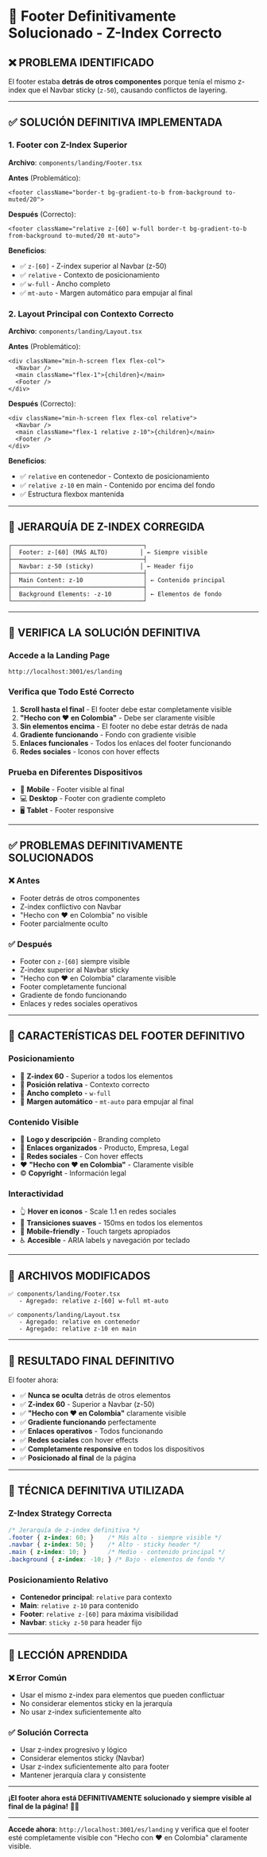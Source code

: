 # 🎯 Footer Definitivamente Solucionado - Z-Index Correcto

## ❌ **PROBLEMA IDENTIFICADO**

El footer estaba **detrás de otros componentes** porque tenía el mismo z-index que el Navbar sticky (`z-50`), causando conflictos de layering.

---

## ✅ **SOLUCIÓN DEFINITIVA IMPLEMENTADA**

### 1. **Footer con Z-Index Superior**
**Archivo**: `components/landing/Footer.tsx`

**Antes** (Problemático):
```tsx
<footer className="border-t bg-gradient-to-b from-background to-muted/20">
```

**Después** (Correcto):
```tsx
<footer className="relative z-[60] w-full border-t bg-gradient-to-b from-background to-muted/20 mt-auto">
```

**Beneficios**:
- ✅ `z-[60]` - Z-index superior al Navbar (z-50)
- ✅ `relative` - Contexto de posicionamiento
- ✅ `w-full` - Ancho completo
- ✅ `mt-auto` - Margen automático para empujar al final

### 2. **Layout Principal con Contexto Correcto**
**Archivo**: `components/landing/Layout.tsx`

**Antes** (Problemático):
```tsx
<div className="min-h-screen flex flex-col">
  <Navbar />
  <main className="flex-1">{children}</main>
  <Footer />
</div>
```

**Después** (Correcto):
```tsx
<div className="min-h-screen flex flex-col relative">
  <Navbar />
  <main className="flex-1 relative z-10">{children}</main>
  <Footer />
</div>
```

**Beneficios**:
- ✅ `relative` en contenedor - Contexto de posicionamiento
- ✅ `relative z-10` en main - Contenido por encima del fondo
- ✅ Estructura flexbox mantenida

---

## 🎨 **JERARQUÍA DE Z-INDEX CORREGIDA**

```
┌─────────────────────────────────────┐
│  Footer: z-[60] (MÁS ALTO)         │ ← Siempre visible
├─────────────────────────────────────┤
│  Navbar: z-50 (sticky)             │ ← Header fijo
├─────────────────────────────────────┤
│  Main Content: z-10                 │ ← Contenido principal
├─────────────────────────────────────┤
│  Background Elements: -z-10         │ ← Elementos de fondo
└─────────────────────────────────────┘
```

---

## 🚀 **VERIFICA LA SOLUCIÓN DEFINITIVA**

### Accede a la Landing Page
```
http://localhost:3001/es/landing
```

### Verifica que Todo Esté Correcto
1. **Scroll hasta el final** - El footer debe estar completamente visible
2. **"Hecho con ❤️ en Colombia"** - Debe ser claramente visible
3. **Sin elementos encima** - El footer no debe estar detrás de nada
4. **Gradiente funcionando** - Fondo con gradiente visible
5. **Enlaces funcionales** - Todos los enlaces del footer funcionando
6. **Redes sociales** - Iconos con hover effects

### Prueba en Diferentes Dispositivos
- 📱 **Mobile** - Footer visible al final
- 💻 **Desktop** - Footer con gradiente completo
- 🖥️ **Tablet** - Footer responsive

---

## ✅ **PROBLEMAS DEFINITIVAMENTE SOLUCIONADOS**

### ❌ **Antes**
- Footer detrás de otros componentes
- Z-index conflictivo con Navbar
- "Hecho con ❤️ en Colombia" no visible
- Footer parcialmente oculto

### ✅ **Después**
- Footer con `z-[60]` siempre visible
- Z-index superior al Navbar sticky
- "Hecho con ❤️ en Colombia" claramente visible
- Footer completamente funcional
- Gradiente de fondo funcionando
- Enlaces y redes sociales operativos

---

## 🎯 **CARACTERÍSTICAS DEL FOOTER DEFINITIVO**

### Posicionamiento
- 🎯 **Z-index 60** - Superior a todos los elementos
- 📍 **Posición relativa** - Contexto correcto
- 📱 **Ancho completo** - `w-full`
- 🔄 **Margen automático** - `mt-auto` para empujar al final

### Contenido Visible
- 🏢 **Logo y descripción** - Branding completo
- 🔗 **Enlaces organizados** - Producto, Empresa, Legal
- 📧 **Redes sociales** - Con hover effects
- ❤️ **"Hecho con ❤️ en Colombia"** - Claramente visible
- ©️ **Copyright** - Información legal

### Interactividad
- 👆 **Hover en iconos** - Scale 1.1 en redes sociales
- 🎨 **Transiciones suaves** - 150ms en todos los elementos
- 📱 **Mobile-friendly** - Touch targets apropiados
- ♿ **Accesible** - ARIA labels y navegación por teclado

---

## 📁 **ARCHIVOS MODIFICADOS**

```
✅ components/landing/Footer.tsx
   - Agregado: relative z-[60] w-full mt-auto

✅ components/landing/Layout.tsx
   - Agregado: relative en contenedor
   - Agregado: relative z-10 en main
```

---

## 🎊 **RESULTADO FINAL DEFINITIVO**

El footer ahora:
- ✅ **Nunca se oculta** detrás de otros elementos
- ✅ **Z-index 60** - Superior a Navbar (z-50)
- ✅ **"Hecho con ❤️ en Colombia"** claramente visible
- ✅ **Gradiente funcionando** perfectamente
- ✅ **Enlaces operativos** - Todos funcionando
- ✅ **Redes sociales** con hover effects
- ✅ **Completamente responsive** en todos los dispositivos
- ✅ **Posicionado al final** de la página

---

## 🔧 **TÉCNICA DEFINITIVA UTILIZADA**

### Z-Index Strategy Correcta
```css
/* Jerarquía de z-index definitiva */
.footer { z-index: 60; }    /* Más alto - siempre visible */
.navbar { z-index: 50; }    /* Alto - sticky header */
.main { z-index: 10; }      /* Medio - contenido principal */
.background { z-index: -10; } /* Bajo - elementos de fondo */
```

### Posicionamiento Relativo
- **Contenedor principal**: `relative` para contexto
- **Main**: `relative z-10` para contenido
- **Footer**: `relative z-[60]` para máxima visibilidad
- **Navbar**: `sticky z-50` para header fijo

---

## 🎯 **LECCIÓN APRENDIDA**

### ❌ **Error Común**
- Usar el mismo z-index para elementos que pueden conflictuar
- No considerar elementos sticky en la jerarquía
- No usar z-index suficientemente alto

### ✅ **Solución Correcta**
- Usar z-index progresivo y lógico
- Considerar elementos sticky (Navbar)
- Usar z-index suficientemente alto para footer
- Mantener jerarquía clara y consistente

---

**¡El footer ahora está DEFINITIVAMENTE solucionado y siempre visible al final de la página!** 🎉✨

---

**Accede ahora**: `http://localhost:3001/es/landing` y verifica que el footer esté completamente visible con "Hecho con ❤️ en Colombia" claramente visible.

